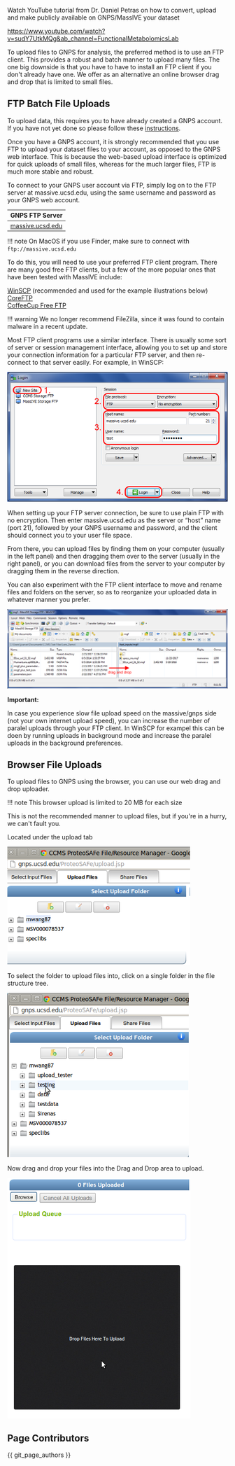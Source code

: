 
Watch YouTube tutorial from Dr. Daniel Petras on how to convert, upload and make publicly available on GNPS/MassIVE your dataset

https://www.youtube.com/watch?v=sudY7UtkMQg&ab_channel=FunctionalMetabolomicsLab

To upload files to GNPS for analysis, the preferred method is to use an FTP client. This provides a robust and batch manner to upload many files. The one big downside is that you have to have to install an FTP client if you don't already have one. We offer as an alternative an online browser drag and drop that is limited to small files.

## FTP Batch File Uploads

To upload data, this requires you to have already created a GNPS account. If you have not yet done so please follow these [instructions](quickstart.md#create-a-gnps-account).

Once you have a GNPS  account, it is strongly recommended that you use FTP to upload your dataset files to your account, as opposed to the GNPS web interface. This is because the web-based upload interface is optimized for quick uploads of small files, whereas for the much larger files, FTP is much more stable and robust.

To connect to your GNPS user account via FTP, simply log on to the FTP server at massive.ucsd.edu, using the same username and password as your GNPS web account.

| GNPS FTP Server                   |
| ------------------------------------ |
| [massive.ucsd.edu](ftp://massive.ucsd.edu) |

!!! note
    On MacOS if you use Finder, make sure to connect with ```ftp://massive.ucsd.edu```

To do this, you will need to use your preferred FTP client program. There are many good free FTP clients, but a few of the more popular ones that have been tested with MassIVE include:

[WinSCP](https://winscp.net/eng/index.php) (recommended and used for the example illustrations below)  
[CoreFTP](http://www.coreftp.com/)  
[CoffeeCup Free FTP](http://www.coffeecup.com/free-ftp/)

!!! warning
    We no longer recommend FileZilla, since it was found to contain malware in a recent update.

Most FTP client programs use a similar interface. There is usually some sort of server or session management interface, allowing you to set up and store your connection information for a particular FTP server, and then re-connect to that server easily. For example, in WinSCP:

![WinSCP_quick_connect_TLS](img/uploader/WinSCP_quick_connect.png)

When setting up your FTP server connection, be sure to use plain FTP with no encryption. Then enter massive.ucsd.edu as the server or “host” name (port 21), followed by your GNPS username and password, and the client should connect you to your user file space.

From there, you can upload files by finding them on your computer (usually in the left panel) and then dragging them over to the server (usually in the right panel), or you can download files from the server to your computer by dragging them in the reverse direction.

You can also experiment with the FTP client interface to move and rename files and folders on the server, so as to reorganize your uploaded data in whatever manner you prefer.

![WinSCP_file_interface](img/uploader/WinSCP_file_interface.png)

**Important:**

In case you experience slow file upload speed on the massive/gnps side (not your own internet upload speed), you can increase the number of paralel uploads through your FTP client.
In WinSCP for exampel this can be doen by running uploads in background mode and increase the paralel uploads in the background preferences.



## Browser File Uploads

To upload files to GNPS using the browser, you can use our web drag and drop uploader.

!!! note
    This browser upload is limited to 20 MB for each size

This is not the recommended manner to upload files, but if you're in a hurry, we can't fault you.

Located under the upload tab

![img](img/uploader/uploader_tab.png)

To select the folder to upload files into, click on a single folder in the file structure tree.

![img](img/uploader/tree.png)

Now drag and drop your files into the Drag and Drop area to upload.

![img](img/uploader/drag_box.png)


## Page Contributors

{{ git_page_authors }}
